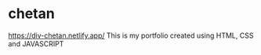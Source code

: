 # chetan
https://div-chetan.netlify.app/
This is my portfolio created using HTML, CSS and JAVASCRIPT
